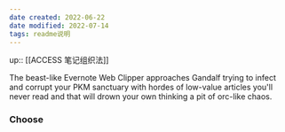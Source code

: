 ```yaml
---
date created: 2022-06-22
date modified: 2022-07-14
tags: readme说明
---
```


up:: [[ACCESS 笔记组织法]]

The beast-like Evernote Web Clipper approaches Gandalf trying to infect and corrupt your PKM sanctuary with hordes of low-value articles you'll never read and that will drown your own thinking a pit of orc-like chaos.

### Choose
